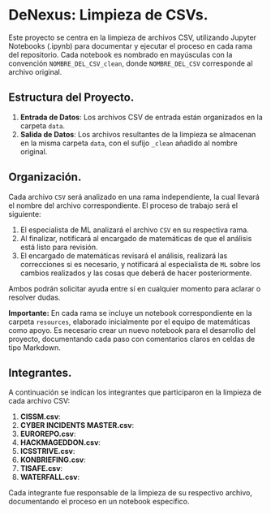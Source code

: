 # DeNexus: Limpieza de CSVs.

Este proyecto se centra en la limpieza de archivos CSV, utilizando Jupyter Notebooks (.ipynb) para documentar y ejecutar el proceso en cada rama del repositorio. Cada notebook es nombrado en mayúsculas con la convención `NOMBRE_DEL_CSV_clean`, donde `NOMBRE_DEL_CSV` corresponde al archivo original.

## Estructura del Proyecto.

1. **Entrada de Datos**: Los archivos CSV de entrada están organizados en la carpeta `data`.
2. **Salida de Datos**: Los archivos resultantes de la limpieza se almacenan en la misma carpeta `data`, con el sufijo `_clean` añadido al nombre original.

## Organización.

Cada archivo `CSV` será analizado en una rama independiente, la cual llevará el nombre del archivo correspondiente. El proceso de trabajo será el siguiente:

1. El especialista de ML analizará el archivo `CSV` en su respectiva rama.
2. Al finalizar, notificará al encargado de matemáticas de que el análisis está listo para revisión.
3. El encargado de matemáticas revisará el análisis, realizará las correcciones si es necesario, y notificará al especialista de `ML` sobre los cambios realizados y las cosas que deberá de hacer posteriormente.

Ambos podrán solicitar ayuda entre sí en cualquier momento para aclarar o resolver dudas.

**Importante:** En cada rama se incluye un notebook correspondiente en la carpeta `resources`, elaborado inicialmente por el equipo de matemáticas como apoyo. Es necesario crear un nuevo notebook para el desarrollo del proyecto, documentando cada paso con comentarios claros en celdas de tipo Markdown.

## Integrantes.
A continuación se indican los integrantes que participaron en la limpieza de cada archivo CSV:

1. **CISSM.csv**: 
2. **CYBER INCIDENTS MASTER.csv**: 
3. **EUROREPO.csv**: 
4. **HACKMAGEDDON.csv**: 
5. **ICSSTRIVE.csv**: 
6. **KONBRIEFING.csv**: 
7. **TISAFE.csv**: 
8. **WATERFALL.csv**: 

Cada integrante fue responsable de la limpieza de su respectivo archivo, documentando el proceso en un notebook específico.
